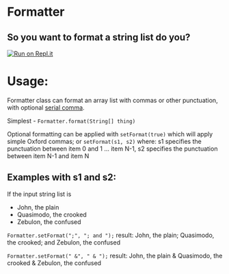 # Formatter

## So you want to format a string list do you?


[![Run on Repl.it](https://repl.it/badge/github/cascadia-dev/Formatter)](https://repl.it/github/cascadia-dev/Formatter)

# Usage:
Formatter class can format an array list with commas or other punctuation, with optional [serial comma](https://en.wikipedia.org/wiki/Serial_comma).

Simplest - `Formatter.format(String[] thing)`

Optional formatting can be applied with `setFormat(true)` which will apply simple Oxford commas; or `setFormat(s1, s2)` where:
s1 specifies the punctuation between item 0 and 1 ... item N-1,
s2 specifies the punctuation between item N-1 and item N

## Examples with s1 and s2:
If the input string list is 
- John, the plain
- Quasimodo, the crooked
- Zebulon, the confused

`Formatter.setFormat(";", "; and ");`
result:
John, the plain; Quasimodo, the crooked; and Zebulon, the confused

`Formatter.setFormat(" &", " & ");`
result:
John, the plain & Quasimodo, the crooked & Zebulon, the confused